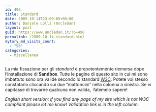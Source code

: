```yaml
---
id: 496
title: Standard
date: 2009-10-14T23:09:09+00:00
author: Daniele Lolli (UncleDan)
layout: post
guid: https://www.uncledan.it/?p=496
permalink: /2009-10-14-standard.html
mytory_md_visits_count:
  - "58"
categories:
  - Miscellanea
---
```

La mia fissazione per gli _standard_ è prepotentemente riemersa dopo l&#8217;installazione di **Sandbox**. Tutte le pagine di questo sito in cui mi sono imbattuto sono ora valide secondo lo standard <a title="World Wide Web Consortium" href="http://www.w3.org/" target="_blank">W3C</a>. Potete voi stesso constatarlo cliccando sui due &#8220;mattoncini&#8221; nella colonna a sinistra. Se vi capitasse di trovarne qualcuna non valida,  fatemelo sapere!

_English short version: if you find any page of my site which is not W3C compliant please let me know! Validation link is in the left column._